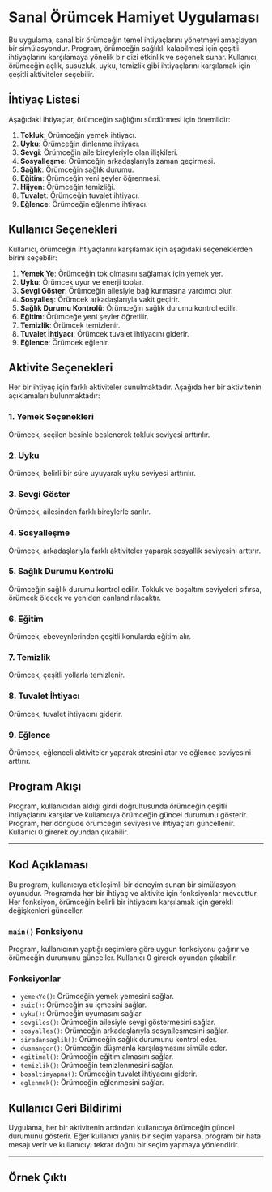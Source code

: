# Sanal Örümcek Hamiyet Uygulaması

Bu uygulama, sanal bir örümceğin temel ihtiyaçlarını yönetmeyi amaçlayan bir simülasyondur. Program, örümceğin sağlıklı kalabilmesi için çeşitli ihtiyaçlarını karşılamaya yönelik bir dizi etkinlik ve seçenek sunar. Kullanıcı, örümceğin açlık, susuzluk, uyku, temizlik gibi ihtiyaçlarını karşılamak için çeşitli aktiviteler seçebilir.

## İhtiyaç Listesi

Aşağıdaki ihtiyaçlar, örümceğin sağlığını sürdürmesi için önemlidir:

1. **Tokluk**: Örümceğin yemek ihtiyacı.
2. **Uyku**: Örümceğin dinlenme ihtiyacı.
3. **Sevgi**: Örümceğin aile bireyleriyle olan ilişkileri.
4. **Sosyalleşme**: Örümceğin arkadaşlarıyla zaman geçirmesi.
5. **Sağlık**: Örümceğin sağlık durumu.
6. **Eğitim**: Örümceğin yeni şeyler öğrenmesi.
7. **Hijyen**: Örümceğin temizliği.
8. **Tuvalet**: Örümceğin tuvalet ihtiyacı.
9. **Eğlence**: Örümceğin eğlenme ihtiyacı.

## Kullanıcı Seçenekleri

Kullanıcı, örümceğin ihtiyaçlarını karşılamak için aşağıdaki seçeneklerden birini seçebilir:

1. **Yemek Ye**: Örümceğin tok olmasını sağlamak için yemek yer.
2. **Uyku**: Örümcek uyur ve enerji toplar.
3. **Sevgi Göster**: Örümceğin ailesiyle bağ kurmasına yardımcı olur.
4. **Sosyalleş**: Örümcek arkadaşlarıyla vakit geçirir.
5. **Sağlık Durumu Kontrolü**: Örümceğin sağlık durumu kontrol edilir.
6. **Eğitim**: Örümceğe yeni şeyler öğretilir.
7. **Temizlik**: Örümcek temizlenir.
8. **Tuvalet İhtiyacı**: Örümcek tuvalet ihtiyacını giderir.
9. **Eğlence**: Örümcek eğlenir.

## Aktivite Seçenekleri

Her bir ihtiyaç için farklı aktiviteler sunulmaktadır. Aşağıda her bir aktivitenin açıklamaları bulunmaktadır:

### 1. Yemek Seçenekleri
Örümcek, seçilen besinle beslenerek tokluk seviyesi arttırılır.

### 2. Uyku
Örümcek, belirli bir süre uyuyarak uyku seviyesi arttırılır.

### 3. Sevgi Göster
Örümcek, ailesinden farklı bireylerle sarılır.

### 4. Sosyalleşme
Örümcek, arkadaşlarıyla farklı aktiviteler yaparak sosyallik seviyesini arttırır.

### 5. Sağlık Durumu Kontrolü
Örümceğin sağlık durumu kontrol edilir. Tokluk ve boşaltım seviyeleri sıfırsa, örümcek ölecek ve yeniden canlandırılacaktır.

### 6. Eğitim
Örümcek, ebeveynlerinden çeşitli konularda eğitim alır.

### 7. Temizlik
Örümcek, çeşitli yollarla temizlenir.

### 8. Tuvalet İhtiyacı
Örümcek, tuvalet ihtiyacını giderir.

### 9. Eğlence
Örümcek, eğlenceli aktiviteler yaparak stresini atar ve eğlence seviyesini arttırır.

## Program Akışı

Program, kullanıcıdan aldığı girdi doğrultusunda örümceğin çeşitli ihtiyaçlarını karşılar ve kullanıcıya örümceğin güncel durumunu gösterir. Program, her döngüde örümceğin seviyesi ve ihtiyaçları güncellenir. Kullanıcı 0 girerek oyundan çıkabilir.

---

## Kod Açıklaması

Bu program, kullanıcıya etkileşimli bir deneyim sunan bir simülasyon oyunudur. Programda her bir ihtiyaç ve aktivite için fonksiyonlar mevcuttur. Her fonksiyon, örümceğin belirli bir ihtiyacını karşılamak için gerekli değişkenleri günceller.

### `main()` Fonksiyonu
Program, kullanıcının yaptığı seçimlere göre uygun fonksiyonu çağırır ve örümceğin durumunu günceller. Kullanıcı 0 girerek oyundan çıkabilir.

### Fonksiyonlar
- `yemekYe()`: Örümceğin yemek yemesini sağlar.
- `suic()`: Örümceğin su içmesini sağlar.
- `uyku()`: Örümceğin uyumasını sağlar.
- `sevgiles()`: Örümceğin ailesiyle sevgi göstermesini sağlar.
- `sosyalles()`: Örümceğin arkadaşlarıyla sosyalleşmesini sağlar.
- `siradansaglik()`: Örümceğin sağlık durumunu kontrol eder.
- `dusmangor()`: Örümceğin düşmanla karşılaşmasını simüle eder.
- `egitimal()`: Örümceğin eğitim almasını sağlar.
- `temizlik()`: Örümceğin temizlenmesini sağlar.
- `bosaltimyapma()`: Örümceğin tuvalet ihtiyacını giderir.
- `eglenmek()`: Örümceğin eğlenmesini sağlar.

## Kullanıcı Geri Bildirimi

Uygulama, her bir aktivitenin ardından kullanıcıya örümceğin güncel durumunu gösterir. Eğer kullanıcı yanlış bir seçim yaparsa, program bir hata mesajı verir ve kullanıcıyı tekrar doğru bir seçim yapmaya yönlendirir.

---

## Örnek Çıktı

